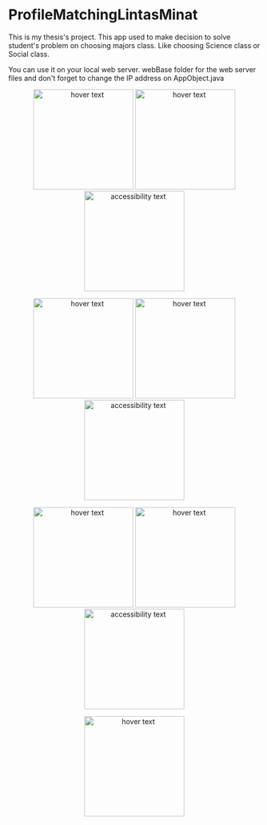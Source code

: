 # ProfileMatchingLintasMinat

This is my thesis's project.
This app used to make decision to solve student's problem on choosing majors class.
Like choosing Science class or Social class.

You can use it on your local web server.
webBase folder for the web server files and don't forget to change the IP address on AppObject.java

<p align="center">
  <img src="https://images2.imagebam.com/34/75/7f/0c85fe1355752553.png" width="200" title="hover text">
  <img src="https://images2.imagebam.com/5d/4e/d8/d183191355752555.png" width="200" title="hover text">
  <img src="https://images2.imagebam.com/93/c1/6e/ae51811355752559.png" width="200" alt="accessibility text">
</p>
<p align="center">
  <img src="https://images2.imagebam.com/b6/ae/30/8941201355752563.png" width="200" title="hover text">
  <img src="https://images2.imagebam.com/73/af/85/b236c01355752566.png" width="200" title="hover text">
  <img src="https://images2.imagebam.com/01/0c/83/cf54651355752569.png" width="200" alt="accessibility text">
</p>
<p align="center">
  <img src="https://images2.imagebam.com/f1/dc/44/4e931f1355752572.png" width="200" title="hover text">
  <img src="https://images2.imagebam.com/78/9c/88/290b161355752575.png" width="200" title="hover text">
  <img src="https://images2.imagebam.com/a0/c8/9b/dc86091355752578.png" width="200" alt="accessibility text">
</p>
<p align="center">
  <img src="https://images2.imagebam.com/d8/4a/b5/9aefcd1355752580.png" width="200" title="hover text">
</p>
